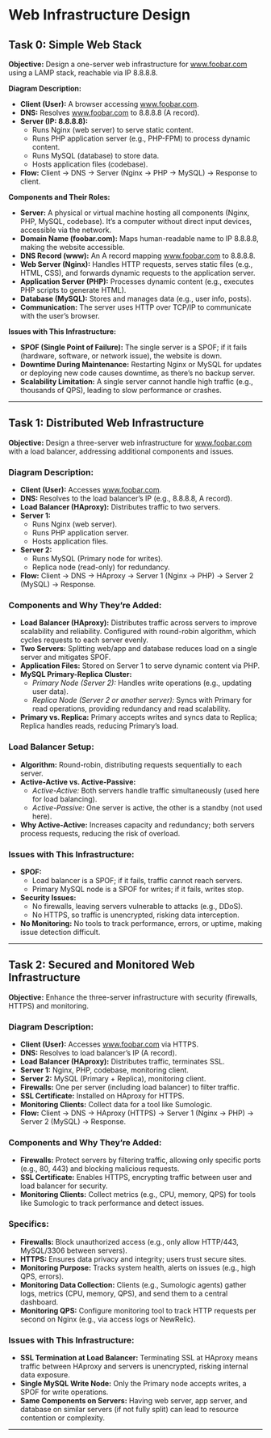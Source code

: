 # Web Infrastructure Design
## Task 0: Simple Web Stack
**Objective:** Design a one-server web infrastructure for www.foobar.com using a LAMP stack, reachable via IP 8.8.8.8.

**Diagram Description:**

- **Client (User):** A browser accessing www.foobar.com.
- **DNS:** Resolves www.foobar.com to 8.8.8.8 (A record).
- **Server (IP: 8.8.8.8):**
  - Runs Nginx (web server) to serve static content.
  - Runs PHP application server (e.g., PHP-FPM) to process dynamic content.
  - Runs MySQL (database) to store data.
  - Hosts application files (codebase).
- **Flow:** Client → DNS → Server (Nginx → PHP → MySQL) → Response to client.

**Components and Their Roles:**

- **Server:** A physical or virtual machine hosting all components (Nginx, PHP, MySQL, codebase). It’s a computer without direct input devices, accessible via the network.
- **Domain Name (foobar.com):** Maps human-readable name to IP 8.8.8.8, making the website accessible.
- **DNS Record (www):** An A record mapping www.foobar.com to 8.8.8.8.
- **Web Server (Nginx):** Handles HTTP requests, serves static files (e.g., HTML, CSS), and forwards dynamic requests to the application server.
- **Application Server (PHP):** Processes dynamic content (e.g., executes PHP scripts to generate HTML).
- **Database (MySQL):** Stores and manages data (e.g., user info, posts).
- **Communication:** The server uses HTTP over TCP/IP to communicate with the user’s browser.

**Issues with This Infrastructure:**

- **SPOF (Single Point of Failure):** The single server is a SPOF; if it fails (hardware, software, or network issue), the website is down.
- **Downtime During Maintenance:** Restarting Nginx or MySQL for updates or deploying new code causes downtime, as there’s no backup server.
- **Scalability Limitation:** A single server cannot handle high traffic (e.g., thousands of QPS), leading to slow performance or crashes.

---


## Task 1: Distributed Web Infrastructure
**Objective:** Design a three-server web infrastructure for www.foobar.com with a load balancer, addressing additional components and issues.

### Diagram Description:

- **Client (User):** Accesses www.foobar.com.
- **DNS:** Resolves to the load balancer’s IP (e.g., 8.8.8.8, A record).
- **Load Balancer (HAproxy):** Distributes traffic to two servers.
- **Server 1:**
  - Runs Nginx (web server).
  - Runs PHP application server.
  - Hosts application files.
- **Server 2:**
  - Runs MySQL (Primary node for writes).
  - Replica node (read-only) for redundancy.
- **Flow:** Client → DNS → HAproxy → Server 1 (Nginx → PHP) → Server 2 (MySQL) → Response.

### Components and Why They’re Added:

- **Load Balancer (HAproxy):** Distributes traffic across servers to improve scalability and reliability. Configured with round-robin algorithm, which cycles requests to each server evenly.
- **Two Servers:** Splitting web/app and database reduces load on a single server and mitigates SPOF.
- **Application Files:** Stored on Server 1 to serve dynamic content via PHP.
- **MySQL Primary-Replica Cluster:**
  - *Primary Node (Server 2):* Handles write operations (e.g., updating user data).
  - *Replica Node (Server 2 or another server):* Syncs with Primary for read operations, providing redundancy and read scalability.
- **Primary vs. Replica:** Primary accepts writes and syncs data to Replica; Replica handles reads, reducing Primary’s load.

### Load Balancer Setup:

- **Algorithm:** Round-robin, distributing requests sequentially to each server.
- **Active-Active vs. Active-Passive:**
  - *Active-Active:* Both servers handle traffic simultaneously (used here for load balancing).
  - *Active-Passive:* One server is active, the other is a standby (not used here).
- **Why Active-Active:** Increases capacity and redundancy; both servers process requests, reducing the risk of overload.

### Issues with This Infrastructure:

- **SPOF:**
  - Load balancer is a SPOF; if it fails, traffic cannot reach servers.
  - Primary MySQL node is a SPOF for writes; if it fails, writes stop.
- **Security Issues:**
  - No firewalls, leaving servers vulnerable to attacks (e.g., DDoS).
  - No HTTPS, so traffic is unencrypted, risking data interception.
- **No Monitoring:** No tools to track performance, errors, or uptime, making issue detection difficult.

---


## Task 2: Secured and Monitored Web Infrastructure
**Objective:** Enhance the three-server infrastructure with security (firewalls, HTTPS) and monitoring.

### Diagram Description:

- **Client (User):** Accesses www.foobar.com via HTTPS.
- **DNS:** Resolves to load balancer’s IP (A record).
- **Load Balancer (HAproxy):** Distributes traffic, terminates SSL.
- **Server 1:** Nginx, PHP, codebase, monitoring client.
- **Server 2:** MySQL (Primary + Replica), monitoring client.
- **Firewalls:** One per server (including load balancer) to filter traffic.
- **SSL Certificate:** Installed on HAproxy for HTTPS.
- **Monitoring Clients:** Collect data for a tool like Sumologic.
- **Flow:** Client → DNS → HAproxy (HTTPS) → Server 1 (Nginx → PHP) → Server 2 (MySQL) → Response.

### Components and Why They’re Added:

- **Firewalls:** Protect servers by filtering traffic, allowing only specific ports (e.g., 80, 443) and blocking malicious requests.
- **SSL Certificate:** Enables HTTPS, encrypting traffic between user and load balancer for security.
- **Monitoring Clients:** Collect metrics (e.g., CPU, memory, QPS) for tools like Sumologic to track performance and detect issues.

### Specifics:

- **Firewalls:** Block unauthorized access (e.g., only allow HTTP/443, MySQL/3306 between servers).
- **HTTPS:** Ensures data privacy and integrity; users trust secure sites.
- **Monitoring Purpose:** Tracks system health, alerts on issues (e.g., high QPS, errors).
- **Monitoring Data Collection:** Clients (e.g., Sumologic agents) gather logs, metrics (CPU, memory, QPS), and send them to a central dashboard.
- **Monitoring QPS:** Configure monitoring tool to track HTTP requests per second on Nginx (e.g., via access logs or NewRelic).

### Issues with This Infrastructure:

- **SSL Termination at Load Balancer:** Terminating SSL at HAproxy means traffic between HAproxy and servers is unencrypted, risking internal data exposure.
- **Single MySQL Write Node:** Only the Primary node accepts writes, a SPOF for write operations.
- **Same Components on Servers:** Having web server, app server, and database on similar servers (if not fully split) can lead to resource contention or complexity.

---


